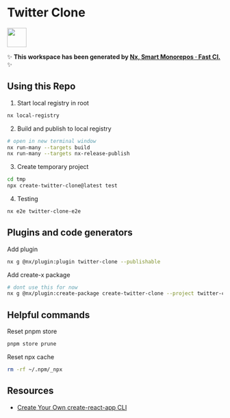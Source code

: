 # Twitter Clone

<a alt="Nx logo" href="https://nx.dev" target="_blank" rel="noreferrer"><img src="https://raw.githubusercontent.com/nrwl/nx/master/images/nx-logo.png" width="45"></a>

✨ **This workspace has been generated by [Nx, Smart Monorepos · Fast CI.](https://nx.dev)** ✨

## Using this Repo
1. Start local registry in root
```bash
nx local-registry
```

2. Build and publish to local registry
```bash
# open in new terminal window
nx run-many --targets build
nx run-many --targets nx-release-publish
```
3. Create temporary project

```bash
cd tmp
npx create-twitter-clone@latest test
```
4. Testing

```bash
nx e2e twitter-clone-e2e
```

## Plugins and code generators

Add plugin
```bash
nx g @nx/plugin:plugin twitter-clone --publishable
```

Add create-x package
```bash
# dont use this for now
nx g @nx/plugin:create-package create-twitter-clone --project twitter-clone
```

## Helpful commands

Reset pnpm store
```bash
pnpm store prune
```

Reset npx cache
```bash
rm -rf ~/.npm/_npx
```

## Resources

- [Create Your Own create-react-app CLI](https://blog.nrwl.io/create-your-own-create-react-app-cli-d1bf13904e35)

